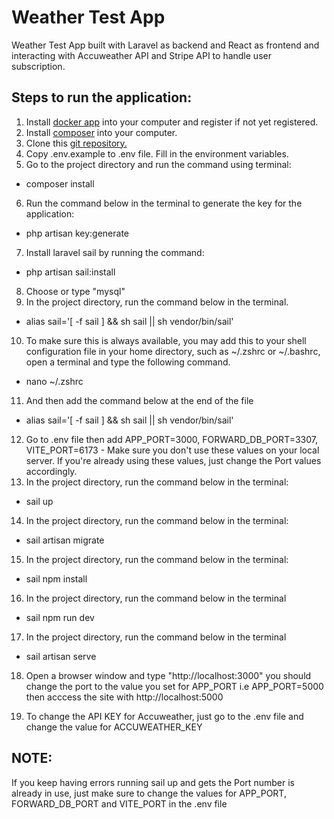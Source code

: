 # Weather Test App

Weather Test App built with Laravel as backend and React as frontend and interacting with Accuweather API and Stripe API to handle user subscription.

## Steps to run the application:

1. Install [docker app](https://www.docker.com/) into your computer and register if not yet registered.
2. Install [composer](https://getcomposer.org/) into your computer.
3. Clone this [git repository.](https://github.com/skid06/weather-test)
4. Copy .env.example to .env file. Fill in the environment variables.
5. Go to the project directory and run the command using terminal:

-   composer install

6. Run the command below in the terminal to generate the key for the application:

-   php artisan key:generate

7. Install laravel sail by running the command:

-   php artisan sail:install

8. Choose or type "mysql"
9. In the project directory, run the command below in the terminal.

-   alias sail='[ -f sail ] && sh sail || sh vendor/bin/sail'

10. To make sure this is always available, you may add this to your shell configuration file in your home directory, such as ~/.zshrc or ~/.bashrc, open a terminal and type the following command.

-   nano ~/.zshrc

11. And then add the command below at the end of the file

-   alias sail='[ -f sail ] && sh sail || sh vendor/bin/sail'

12. Go to .env file then add APP_PORT=3000, FORWARD_DB_PORT=3307, VITE_PORT=6173 - Make sure you don't use these values on your
    local server. If you're already using these values, just change the Port values accordingly.
13. In the project directory, run the command below in the terminal:

-   sail up

14. In the project directory, run the command below in the terminal:

-   sail artisan migrate

15. In the project directory, run the command below in the terminal:

-   sail npm install

16. In the project directory, run the command below in the terminal

-   sail npm run dev

17. In the project directory, run the command below in the terminal

-   sail artisan serve

18. Open a browser window and type "http://localhost:3000" you should change the port to the value you set for APP_PORT i.e APP_PORT=5000 then acccess the site with http://localhost:5000

19. To change the API KEY for Accuweather, just go to the .env file and change the value for ACCUWEATHER_KEY


## NOTE:

If you keep having errors running sail up and gets the Port number is already in use, just make sure to change the values for APP_PORT, FORWARD_DB_PORT and VITE_PORT in the .env file
